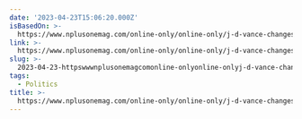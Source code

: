 ```yaml
---
date: '2023-04-23T15:06:20.000Z'
isBasedOn: >-
  https://www.nplusonemag.com/online-only/online-only/j-d-vance-changes-the-subject/
link: >-
  https://www.nplusonemag.com/online-only/online-only/j-d-vance-changes-the-subject/
slug: >-
  2023-04-23-httpswwwnplusonemagcomonline-onlyonline-onlyj-d-vance-changes-the-subject
tags:
  - Politics
title: >-
  https://www.nplusonemag.com/online-only/online-only/j-d-vance-changes-the-subject/
---
```



